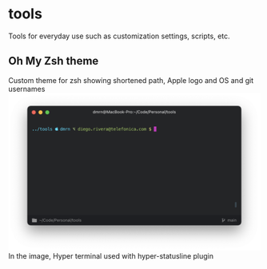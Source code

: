 # tools
Tools for everyday use such as customization settings, scripts, etc. 

## Oh My Zsh theme
Custom theme for zsh showing shortened path, Apple logo and OS and git usernames
![Hyper terminal with zsh using [appleplus](https://github.com/diegotid/tools/blob/main/.oh-my-zsh/themes/appleplus.zsh-theme)](https://github.com/diegotid/tools/blob/main/appleplus-theme.png)
In the image, Hyper terminal used with hyper-statusline plugin
